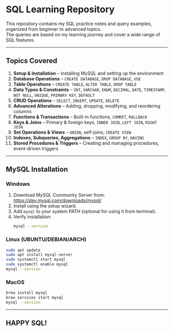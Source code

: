 # SQL Learning Repository

This repository contains my SQL practice notes and query examples, organized from beginner to advanced topics.  
The queries are based on my learning journey and cover a wide range of SQL features.

---

## Topics Covered

1. **Setup & Installation** – Installing MySQL and setting up the environment  
2. **Database Operations** – `CREATE DATABASE`, `DROP DATABASE`, `USE`  
3. **Table Operations** – `CREATE TABLE`, `ALTER TABLE`, `DROP TABLE`  
4. **Data Types & Constraints** – `INT`, `VARCHAR`, `ENUM`, `DECIMAL`, `DATE`, `TIMESTAMP`, `NOT NULL`, `UNIQUE`, `PRIMARY KEY`, `DEFAULT`  
5. **CRUD Operations** – `SELECT`, `INSERT`, `UPDATE`, `DELETE`  
6. **Advanced Alterations** – Adding, dropping, modifying, and reordering columns  
7. **Functions & Transactions** – Built-in functions, `COMMIT`, `ROLLBACK`  
8. **Keys & Joins** – Primary & foreign keys, `INNER JOIN`, `LEFT JOIN`, `RIGHT JOIN`  
9. **Set Operations & Views** – `UNION`, self-joins, `CREATE VIEW`  
10. **Indexes, Subqueries, Aggregations** – `INDEX`, `GROUP BY`, `HAVING`  
11. **Stored Procedures & Triggers** – Creating and managing procedures, event-driven triggers

---



## MySQL Installation

### Windows
1. Download MySQL Community Server from: https://dev.mysql.com/downloads/mysql/
2. Install using the setup wizard.
3. Add `mysql` to your system PATH (optional for using it from terminal).
4. Verify installation:
   ```bash
   mysql --version
    ```


### Linux (UBUNTU/DEBIAN/ARCH)
```bash
sudo apt update
sudo apt install mysql-server
sudo systemctl start mysql
sudo systemctl enable mysql
mysql --version
```


### MacOS
```bash
brew install mysql
brew services start mysql
mysql --version
```
---

## HAPPY SQL!
